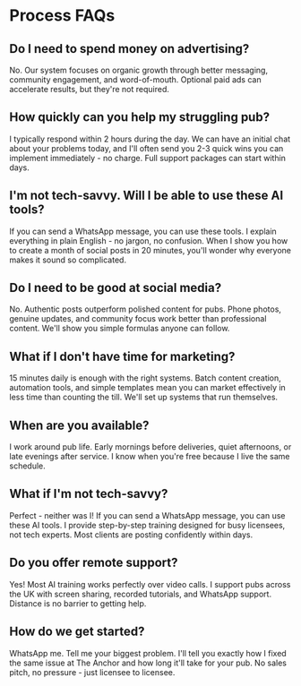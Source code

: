 # Process FAQs

## Do I need to spend money on advertising?

No. Our system focuses on organic growth through better messaging, community engagement, and word-of-mouth. Optional paid ads can accelerate results, but they're not required.

## How quickly can you help my struggling pub?

I typically respond within 2 hours during the day. We can have an initial chat about your problems today, and I'll often send you 2-3 quick wins you can implement immediately - no charge. Full support packages can start within days.

## I'm not tech-savvy. Will I be able to use these AI tools?

If you can send a WhatsApp message, you can use these tools. I explain everything in plain English - no jargon, no confusion. When I show you how to create a month of social posts in 20 minutes, you'll wonder why everyone makes it sound so complicated.

## Do I need to be good at social media?

No. Authentic posts outperform polished content for pubs. Phone photos, genuine updates, and community focus work better than professional content. We'll show you simple formulas anyone can follow.

## What if I don't have time for marketing?

15 minutes daily is enough with the right systems. Batch content creation, automation tools, and simple templates mean you can market effectively in less time than counting the till. We'll set up systems that run themselves.

## When are you available?

I work around pub life. Early mornings before deliveries, quiet afternoons, or late evenings after service. I know when you're free because I live the same schedule.

## What if I'm not tech-savvy?

Perfect - neither was I! If you can send a WhatsApp message, you can use these AI tools. I provide step-by-step training designed for busy licensees, not tech experts. Most clients are posting confidently within days.

## Do you offer remote support?

Yes! Most AI training works perfectly over video calls. I support pubs across the UK with screen sharing, recorded tutorials, and WhatsApp support. Distance is no barrier to getting help.

## How do we get started?

WhatsApp me. Tell me your biggest problem. I'll tell you exactly how I fixed the same issue at The Anchor and how long it'll take for your pub. No sales pitch, no pressure - just licensee to licensee.